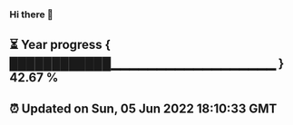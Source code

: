 ### Hi there 👋
⏳ Year progress { ████████████▁▁▁▁▁▁▁▁▁▁▁▁▁▁▁▁▁▁ } 42.67 %
---
⏰ Updated on Sun, 05 Jun 2022 18:10:33 GMT
---
